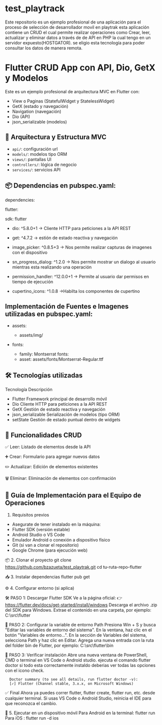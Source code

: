 # test_playtrack
Este repositorio es un ejemplo  profesional de una aplicación para el proceso de selección de desarrollador movil
en playtrak esta aplicación contiene un CRUD el cual permite realizar operaciones como Crear, leer, actualizar y 
eliminar datos a través de de API en PHP la cual tengo en un servidor expuesto(HOSTGATOR). se eligio esta tecnología 
para poder consultar los datos de manera remota.

# Flutter CRUD App con API, Dio, GetX y Modelos

Este es un ejemplo profesional de arquitectura MVC en Flutter con:
- View o Paginas (StatefulWidget y StatelessWidget)
- GetX (estado y navegación)
- Navigation (navegación)
- Dio (API)
- json_serializable (modelos)

## 🧱 Arquitectura y Estructura MVC

- `api/`: configuración url
- `models/`: modelos tipo ORM
- `views/`: pantallas UI
- `controllers/`: lógica de negocio
- `services/`: servicios API

## 📦 Dependencias en pubspec.yaml:

dependencies:
  
 flutter:
  
 sdk: flutter
  
 - dio: ^5.8.0+1 -> Cliente HTTP para peticiones a la API REST

  - get: ^4.7.2 -> estión de estado reactiva y navegación

  - image_picker: ^0.8.5+3 -> Nos permite realizar capturas de imagenes con el dispositivo

  - sn_progress_dialog: ^1.2.0 -> Nos permite mostrar un dialogo al usuario mientras esta realizando una operación

  - permission_handler: ^12.0.0+1 -> Permite al usuario dar permisos en tiempo de ejecución
    
  - cupertino_icons: ^1.0.8 ->Habilta los componentes de cupertino


## Implementación de Fuentes e Imagenes utilizadas en pubspec.yaml:

-   assets:
    - assets/img/

- fonts:
  - family: Montserrat
  fonts:
  - asset: assets/fonts/Montserrat-Regular.ttf

    
## 🛠️ Tecnologías utilizadas
Tecnología	Descripción
- Flutter	Framework principal de desarrollo móvil
- Dio	Cliente HTTP para peticiones a la API REST
- GetX	Gestión de estado reactiva y navegación
- json_serializable	Serialización de modelos (tipo ORM)
- setState Gestión de estado puntual dentro de widgets

## 🔄 Funcionalidades CRUD
✅ Leer: Listado de elementos desde la API

➕ Crear: Formulario para agregar nuevos datos

✏️ Actualizar: Edición de elementos existentes

🗑️ Eliminar: Eliminación de elementos con confirmación

## 🚀 Guía de Implementación para el Equipo de Operaciones
1. Requisitos previos
- Asegurate de tener instalado en la máquina:
- Flutter SDK (versión estable)
- Android Studio o VS Code
- Emulador Android o conexión a dispositivo físico
- Git (si van a clonar el repositorio)
- Google Chrome (para ejecución web)

📦 2. Clonar el proyecto
    git clone https://github.com/bzazueta/test_playtrak.git
    cd tu-ruta-repo-flutter  

📥 3. Instalar dependencias
    flutter pub get

⚙️ 4. Configurar entorno (si aplica)
    
   🛠 PASO 1: Descargar Flutter SDK
       Ve a la página oficial:
       👉 https://flutter.dev/docs/get-started/install/windows
        Descarga el archivo .zip del SDK para Windows.
        Extrae el contenido en una carpeta, por ejemplo:
        C:\src\flutter

   🧩 PASO 2: Configurar la variable de entorno Path
      Presiona Win + S y busca "Editar las variables de entorno del sistema".
      En la ventana, haz clic en el botón "Variables de entorno…".
      En la sección de Variables del sistema, selecciona Path y haz clic en Editar.
      Agrega una nueva entrada con la ruta del folder bin de Flutter, por ejemplo:
      C:\src\flutter\bin

   🔄 PASO 3: Verificar instalación
      Abre una nueva ventana de PowerShell, CMD o terminal en VS Code o Android studio.
      ejecuta el comando flutter doctor si todo esta correctamente instaldo deberias ver todas las opciones con el icono check.
      
      Doctor summary (to see all details, run flutter doctor -v):
      [✓] Flutter (Channel stable, 3.x.x, on Microsoft Windows)
   
   ✅ Final
      Ahora ya puedes correr flutter, flutter create, flutter run, etc. desde cualquier terminal. Si usas VS Code o Android Studio,
      reinicia el IDE para que reconozca el cambio.

📱 5. Ejecutar en un dispositivo móvil Para Android en la terminal:
      flutter run
      Para iOS :
      flutter run -d ios


